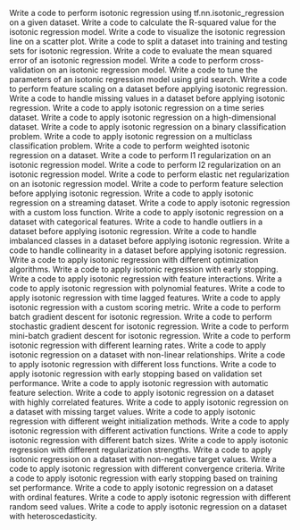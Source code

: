 Write a code to perform isotonic regression using tf.nn.isotonic_regression on a given dataset.
Write a code to calculate the R-squared value for the isotonic regression model.
Write a code to visualize the isotonic regression line on a scatter plot.
Write a code to split a dataset into training and testing sets for isotonic regression.
Write a code to evaluate the mean squared error of an isotonic regression model.
Write a code to perform cross-validation on an isotonic regression model.
Write a code to tune the parameters of an isotonic regression model using grid search.
Write a code to perform feature scaling on a dataset before applying isotonic regression.
Write a code to handle missing values in a dataset before applying isotonic regression.
Write a code to apply isotonic regression on a time series dataset.
Write a code to apply isotonic regression on a high-dimensional dataset.
Write a code to apply isotonic regression on a binary classification problem.
Write a code to apply isotonic regression on a multiclass classification problem.
Write a code to perform weighted isotonic regression on a dataset.
Write a code to perform l1 regularization on an isotonic regression model.
Write a code to perform l2 regularization on an isotonic regression model.
Write a code to perform elastic net regularization on an isotonic regression model.
Write a code to perform feature selection before applying isotonic regression.
Write a code to apply isotonic regression on a streaming dataset.
Write a code to apply isotonic regression with a custom loss function.
Write a code to apply isotonic regression on a dataset with categorical features.
Write a code to handle outliers in a dataset before applying isotonic regression.
Write a code to handle imbalanced classes in a dataset before applying isotonic regression.
Write a code to handle collinearity in a dataset before applying isotonic regression.
Write a code to apply isotonic regression with different optimization algorithms.
Write a code to apply isotonic regression with early stopping.
Write a code to apply isotonic regression with feature interactions.
Write a code to apply isotonic regression with polynomial features.
Write a code to apply isotonic regression with time lagged features.
Write a code to apply isotonic regression with a custom scoring metric.
Write a code to perform batch gradient descent for isotonic regression.
Write a code to perform stochastic gradient descent for isotonic regression.
Write a code to perform mini-batch gradient descent for isotonic regression.
Write a code to perform isotonic regression with different learning rates.
Write a code to apply isotonic regression on a dataset with non-linear relationships.
Write a code to apply isotonic regression with different loss functions.
Write a code to apply isotonic regression with early stopping based on validation set performance.
Write a code to apply isotonic regression with automatic feature selection.
Write a code to apply isotonic regression on a dataset with highly correlated features.
Write a code to apply isotonic regression on a dataset with missing target values.
Write a code to apply isotonic regression with different weight initialization methods.
Write a code to apply isotonic regression with different activation functions.
Write a code to apply isotonic regression with different batch sizes.
Write a code to apply isotonic regression with different regularization strengths.
Write a code to apply isotonic regression on a dataset with non-negative target values.
Write a code to apply isotonic regression with different convergence criteria.
Write a code to apply isotonic regression with early stopping based on training set performance.
Write a code to apply isotonic regression on a dataset with ordinal features.
Write a code to apply isotonic regression with different random seed values.
Write a code to apply isotonic regression on a dataset with heteroscedasticity.